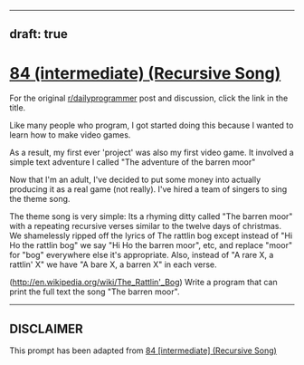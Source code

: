 ---
draft: true
----

# [84 (intermediate) (Recursive Song)](https://www.reddit.com/r/dailyprogrammer/comments/xilgw/812012_challenge_84_intermediate_recursive_song/)

For the original [r/dailyprogrammer](https://www.reddit.com/r/dailyprogrammer/) post and discussion, click the link in the title.

Like many people who program, I got started doing this because I wanted to learn how to make video games.  

As a result, my first ever 'project' was also my first video game.  It involved a simple text adventure I called "The adventure of the barren moor"

Now that I'm an adult, I've decided to put some money into actually producing it as a real game (not really).  I've hired a team of singers to sing the theme song.

The theme song is very simple:  Its a rhyming ditty called "The barren moor" with a repeating recursive verses similar to the twelve days of christmas.  We shamelessly ripped off the lyrics
of The rattlin bog except instead of "Hi Ho the rattlin bog" we say "Hi Ho the barren moor", etc, and replace "moor" for "bog" everywhere else it's appropriate.
Also, instead of "A rare X, a rattlin' X" we have "A bare X, a barren X" in each verse.

(http://en.wikipedia.org/wiki/The_Rattlin'_Bog)
Write a program that can print the full text the song "The barren moor".


----
## **DISCLAIMER**
This prompt has been adapted from [84 [intermediate] (Recursive Song)](https://www.reddit.com/r/dailyprogrammer/comments/xilgw/812012_challenge_84_intermediate_recursive_song/
)
